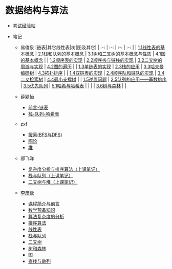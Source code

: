 # 数据结构与算法

- [考试经验帖](docs/课内笔记/大二上/数据结构与算法/考试经验帖.md)
- 笔记

  - 易俊泉
|链表|其它线性表|树|图及其它|
| :-: | :-: | :-: | :-: |
| [1.1线性表的基本概念](docs/课内笔记/大二上/数据结构与算法/笔记/易俊泉/1.1线性表的基本概念.md) | [2.1栈和队列的基本概念](docs/课内笔记/大二上/数据结构与算法/笔记/易俊泉/2.1栈和队列的基本概念.md) | [3.1树和二叉树的基本概念与性质](docs/课内笔记/大二上/数据结构与算法/笔记/易俊泉/3.1树和二叉树的基本概念与性质.md) | [4.1图的基本概念](docs/课内笔记/大二上/数据结构与算法/笔记/易俊泉/4.1图的基本概念.md) |
| [1.2顺序表的实现](docs/课内笔记/大二上/数据结构与算法/笔记/易俊泉/1.2顺序表的实现.md) | [2.2顺序栈与链栈的实现](docs/课内笔记/大二上/数据结构与算法/笔记/易俊泉/2.2顺序栈与链栈的实现.md) | [3.2二叉树的周游与实现](docs/课内笔记/大二上/数据结构与算法/笔记/易俊泉/3.2二叉树的周游与实现.md) | [4.2图的遍历](docs/课内笔记/大二上/数据结构与算法/笔记/易俊泉/4.2图的遍历.md) |
| [1.3单链表的实现](docs/课内笔记/大二上/数据结构与算法/笔记/易俊泉/1.3单链表的实现.md) | [2.3栈的应用](docs/课内笔记/大二上/数据结构与算法/笔记/易俊泉/2.3栈的应用.md) | [3.3哈夫曼编码树](docs/课内笔记/大二上/数据结构与算法/笔记/易俊泉/3.3哈夫曼编码树.md) | [4.3拓扑排序](docs/课内笔记/大二上/数据结构与算法/笔记/易俊泉/4.3拓扑排序.md) |
| [1.4双链表的实现](docs/课内笔记/大二上/数据结构与算法/笔记/易俊泉/1.4双链表的实现.md) | [2.4顺序队和链队的实现](docs/课内笔记/大二上/数据结构与算法/笔记/易俊泉/2.4顺序队和链队的实现.md) | [3.4二叉检索树](docs/课内笔记/大二上/数据结构与算法/笔记/易俊泉/3.4二叉检索树.md) | [4.4最小支撑树](docs/课内笔记/大二上/数据结构与算法/笔记/易俊泉/4.4最小支撑树.md) |
| [1.5逆置问题](docs/课内笔记/大二上/数据结构与算法/笔记/易俊泉/1.5逆置问题.md) | [2.5队列的应用——基数排序](docs/课内笔记/大二上/数据结构与算法/笔记/易俊泉/2.5队列的应用——基数排序.md) | [3.5优先队列](docs/课内笔记/大二上/数据结构与算法/笔记/易俊泉/3.5优先队列.md) | [5.1哈希与哈希表](docs/课内笔记/大二上/数据结构与算法/笔记/易俊泉/5.1哈希与哈希表.md) |
| | | [3.6树与森林](docs/课内笔记/大二上/数据结构与算法/笔记/易俊泉/3.6树与森林.md) | |

  - 薛颖怡
    - [前言-链表](docs/课内笔记/大二上/数据结构与算法/笔记/薛颖怡/前言-链表.md)
    - [栈-队列-哈希表](docs/课内笔记/大二上/数据结构与算法/笔记/薛颖怡/栈-队列-哈希表.md)

  - zxf
    - [搜索(BFS与DFS)](docs/课内笔记/大二上/数据结构与算法/笔记/zxf/搜索(BFS与DFS).md)
    - [图论](docs/课内笔记/大二上/数据结构与算法/笔记/zxf/图论.md)
    - [堆](docs/课内笔记/大二上/数据结构与算法/笔记/zxf/堆.md)
  - 郝飞洋
    - [复杂度分析与排序算法（上课笔记）](docs/课内笔记/大二上/数据结构与算法/笔记/郝飞洋/复杂度分析与排序算法（上课笔记）.md)
    - [栈与队列（上课笔记）](docs/课内笔记/大二上/数据结构与算法/笔记/郝飞洋/栈与队列（上课笔记）.md)
    - [二叉树与堆（上课笔记）](docs/课内笔记/大二上/数据结构与算法/笔记/郝飞洋/二叉树与堆（上课笔记）.md)
  - [李彦筱](docs/课内笔记/大二上/数据结构与算法/笔记/李彦筱/前言.md)
    - [课程简介与前言](docs/课内笔记/大二上/数据结构与算法/笔记/李彦筱/数据结构与算法设计简介.md)
    - [数学预备知识](docs/课内笔记/大二上/数据结构与算法/笔记/李彦筱/数学预备知识.md)
    - [算法复杂度的分析](docs/课内笔记/大二上/数据结构与算法/笔记/李彦筱/算法复杂度的分析.md)
    - [排序算法](docs/课内笔记/大二上/数据结构与算法/笔记/李彦筱/排序算法.md)
    - [线性表](docs/课内笔记/大二上/数据结构与算法/笔记/李彦筱/线性表.md)
    - [栈与队列](docs/课内笔记/大二上/数据结构与算法/笔记/李彦筱/栈与队列.md)
    - [二叉树](docs/课内笔记/大二上/数据结构与算法/笔记/李彦筱/二叉树.md)
    - [树和森林](docs/课内笔记/大二上/数据结构与算法/笔记/李彦筱/树和森林.md)
    - [图](docs/课内笔记/大二上/数据结构与算法/笔记/李彦筱/图.md)
    - [查找与散列](docs/课内笔记/大二上/数据结构与算法/笔记/李彦筱/查找和散列.md)